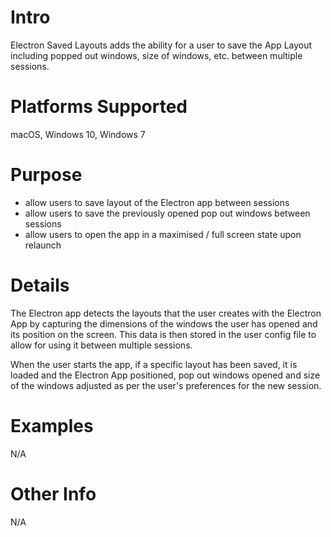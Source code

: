 # Intro
Electron Saved Layouts adds the ability for a user to save the App Layout including popped out windows, size of windows, etc. between multiple sessions.

# Platforms Supported
macOS, Windows 10, Windows 7

# Purpose
- allow users to save layout of the Electron app between sessions
- allow users to save the previously opened pop out windows between sessions
- allow users to open the app in a maximised / full screen state upon relaunch

# Details
The Electron app detects the layouts that the user creates with the Electron App by capturing the dimensions of the windows the user has opened and its position on the screen. This data is then stored in the user config file to allow for using it between multiple sessions.

When the user starts the app, if a specific layout has been saved, it is loaded and the Electron App positioned, pop out windows opened and size of the windows adjusted as per the user's preferences for the new session.

# Examples
N/A

# Other Info
N/A